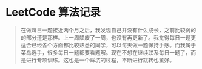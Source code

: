 # LeetCode 算法记录


> 在做每日一题接近两个月之后，我发现自己并没有什么成长，之前比较弱的的部分还是那样。上一周颓废了一周，也没有再更新了。我觉得每日一题更适合已经各个方面都比较熟悉的同学，可以每天做一题保持手感。而我属于菜鸟选手，很多每日一题都要看题解。现在不想在继续联系每日一题了，而是进行专项训练。这也是一个踩坑的过程，不断进行跳转也蛮好。